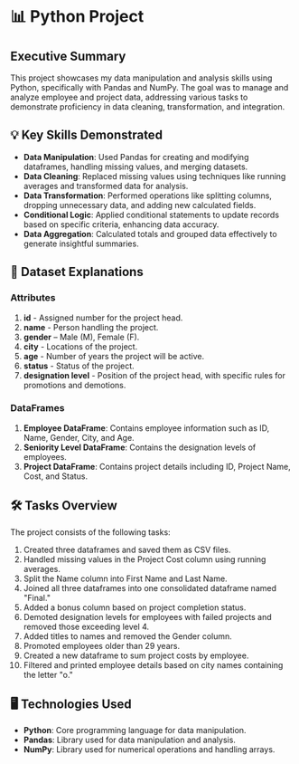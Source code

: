 # 📊 Python Project

## Executive Summary
This project showcases my data manipulation and analysis skills using Python, specifically with Pandas and NumPy. The goal was to manage and analyze employee and project data, addressing various tasks to demonstrate proficiency in data cleaning, transformation, and integration.

## 💡 Key Skills Demonstrated
- **Data Manipulation**: Used Pandas for creating and modifying dataframes, handling missing values, and merging datasets.
- **Data Cleaning**: Replaced missing values using techniques like running averages and transformed data for analysis.
- **Data Transformation**: Performed operations like splitting columns, dropping unnecessary data, and adding new calculated fields.
- **Conditional Logic**: Applied conditional statements to update records based on specific criteria, enhancing data accuracy.
- **Data Aggregation**: Calculated totals and grouped data effectively to generate insightful summaries.

## 📄 Dataset Explanations
### Attributes
1. **id** - Assigned number for the project head.
2. **name** - Person handling the project.
3. **gender** – Male (M), Female (F).
4. **city** - Locations of the project.
5. **age** - Number of years the project will be active.
6. **status** - Status of the project.
7. **designation level** - Position of the project head, with specific rules for promotions and demotions.

### DataFrames
1. **Employee DataFrame**: Contains employee information such as ID, Name, Gender, City, and Age.
2. **Seniority Level DataFrame**: Contains the designation levels of employees.
3. **Project DataFrame**: Contains project details including ID, Project Name, Cost, and Status.

## 🛠️ Tasks Overview
The project consists of the following tasks:
1. Created three dataframes and saved them as CSV files.
2. Handled missing values in the Project Cost column using running averages.
3. Split the Name column into First Name and Last Name.
4. Joined all three dataframes into one consolidated dataframe named "Final."
5. Added a bonus column based on project completion status.
6. Demoted designation levels for employees with failed projects and removed those exceeding level 4.
7. Added titles to names and removed the Gender column.
8. Promoted employees older than 29 years.
9. Created a new dataframe to sum project costs by employee.
10. Filtered and printed employee details based on city names containing the letter "o."

## 🖥️ Technologies Used
- **Python**: Core programming language for data manipulation.
- **Pandas**: Library used for data manipulation and analysis.
- **NumPy**: Library used for numerical operations and handling arrays.

